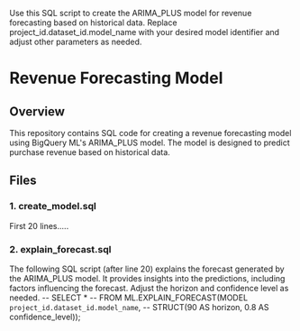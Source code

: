 Use this SQL script to create the ARIMA_PLUS model for revenue forecasting based on historical data. Replace project_id.dataset_id.model_name with your desired model identifier and adjust other parameters as needed.

# Revenue Forecasting Model

## Overview

This repository contains SQL code for creating a revenue forecasting model using BigQuery ML's ARIMA_PLUS model. The model is designed to predict purchase revenue based on historical data.

## Files

### 1. create_model.sql

First 20 lines.....



### 2. explain_forecast.sql
The following SQL script (after line 20) explains the forecast generated by the ARIMA_PLUS model. It provides insights into the predictions, including factors influencing the forecast. Adjust the horizon and confidence level as needed.
-- SELECT *
-- FROM ML.EXPLAIN_FORECAST(MODEL `project_id.dataset_id.model_name`,
--     STRUCT(90 AS horizon, 0.8 AS confidence_level));

